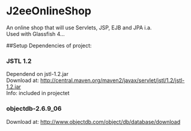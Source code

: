 # J2eeOnlineShop
An online shop that will use Servlets, JSP, EJB and JPA i.a.<br />
Used with Glassfish 4...

##Setup
Dependencies of project: <br />
### JSTL 1.2
Dependend on jstl-1.2.jar<br />
Download at: http://central.maven.org/maven2/javax/servlet/jstl/1.2/jstl-1.2.jar<br />
Info: included in projectet

### objectdb-2.6.9_06
Download at: http://www.objectdb.com/object/db/database/download<br />